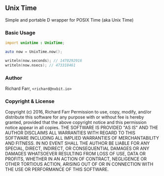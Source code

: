 ## Unix Time 

Simple and portable D wrapper for POSIX Time (aka Unix Time)

### Basic Usage

```d
import unixtime : UnixTime;

auto now = UnixTime.now();

writeln(now.seconds); // 1470292916
writeln(now.nsecs); // 473318461
```

### Author

Richard Farr, `<richard@nxbit.io>`

### Copyright & License

Copyright (c) 2016, Richard Farr
Permission to use, copy, modify, and/or distribute this software for any purpose with or without fee is hereby granted, provided that the above copyright notice and this permission notice appear in all copies.
THE SOFTWARE IS PROVIDED "AS IS" AND THE AUTHOR DISCLAIMS ALL WARRANTIES WITH REGARD TO THIS SOFTWARE INCLUDING ALL IMPLIED WARRANTIES OF MERCHANTABILITY AND FITNESS. IN NO EVENT SHALL THE AUTHOR BE LIABLE FOR ANY SPECIAL, DIRECT, INDIRECT, OR CONSEQUENTIAL DAMAGES OR ANY DAMAGES WHATSOEVER RESULTING FROM LOSS OF USE, DATA OR PROFITS, WHETHER IN AN ACTION OF CONTRACT, NEGLIGENCE OR OTHER TORTIOUS ACTION, ARISING OUT OF OR IN CONNECTION WITH THE USE OR PERFORMANCE OF THIS SOFTWARE.


